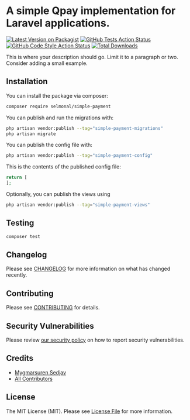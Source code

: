 # A simple Qpay implementation for Laravel applications.

[![Latest Version on Packagist](https://img.shields.io/packagist/v/selmonal/simple-payment.svg?style=flat-square)](https://packagist.org/packages/selmonal/simple-payment)
[![GitHub Tests Action Status](https://img.shields.io/github/actions/workflow/status/selmonal/simple-payment/run-tests.yml?branch=main&label=tests&style=flat-square)](https://github.com/selmonal/simple-payment/actions?query=workflow%3Arun-tests+branch%3Amain)
[![GitHub Code Style Action Status](https://img.shields.io/github/actions/workflow/status/selmonal/simple-payment/fix-php-code-style-issues.yml?branch=main&label=code%20style&style=flat-square)](https://github.com/selmonal/simple-payment/actions?query=workflow%3A"Fix+PHP+code+style+issues"+branch%3Amain)
[![Total Downloads](https://img.shields.io/packagist/dt/selmonal/simple-payment.svg?style=flat-square)](https://packagist.org/packages/selmonal/simple-payment)

This is where your description should go. Limit it to a paragraph or two. Consider adding a small example.

## Installation

You can install the package via composer:

```bash
composer require selmonal/simple-payment
```

You can publish and run the migrations with:

```bash
php artisan vendor:publish --tag="simple-payment-migrations"
php artisan migrate
```

You can publish the config file with:

```bash
php artisan vendor:publish --tag="simple-payment-config"
```

This is the contents of the published config file:

```php
return [
];
```

Optionally, you can publish the views using

```bash
php artisan vendor:publish --tag="simple-payment-views"
```

## Testing

```bash
composer test
```

## Changelog

Please see [CHANGELOG](CHANGELOG.md) for more information on what has changed recently.

## Contributing

Please see [CONTRIBUTING](CONTRIBUTING.md) for details.

## Security Vulnerabilities

Please review [our security policy](../../security/policy) on how to report security vulnerabilities.

## Credits

- [Mygmarsuren Sedjav](https://github.com/selmonal)
- [All Contributors](../../contributors)

## License

The MIT License (MIT). Please see [License File](LICENSE.md) for more information.
